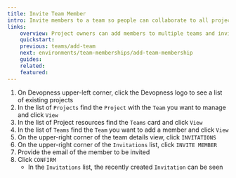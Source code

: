 ```yaml
---
title: Invite Team Member
intro: Invite members to a team so people can collaborate to all project environments on which the team has permissions.
links:
    overview: Project owners can add members to multiple teams and invite non-members to join a project team.
    quickstart:
    previous: teams/add-team
    next: environments/team-memberships/add-team-membership
    guides:
    related:
    featured:
---
```


1. On Devopness upper-left corner, click the Devopness logo to see a list of existing projects
1. In the list of `Projects` find the `Project` with the `Team` you want to manage and click `View`
1. In the list of Project resources find the `Teams` card and click `View`
1. In the list of `Teams` find the `Team` you want to add a member and click `View`
1. On the upper-right corner of the team details view, click `INVITATIONS`
1. On the upper-right corner of the `Invitations` list, click `INVITE MEMBER`
1. Provide the email of the member to be invited
1. Click `CONFIRM`
    - In the `Invitations` list, the recently created `Invitation` can be seen
